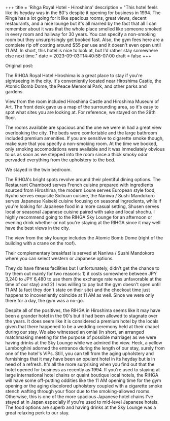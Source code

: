 +++
title = 'Rihga Royal Hotel - Hiroshima'
description = "This hotel feels like its heyday was in the 80's despite it opening for business in 1994. The Rihga has a lot going for it like spacious rooms, great views, decent restaurants, and a nice lounge but it's all marred by the fact that all I can remember about it was that the whole place smelled like someone smoked in every room and hallway for 30 years. You can specify a non-smoking room but they unsurprisingly get booked fast. Also, the gym fees here are a complete rip off costing around $55 per use and it doesn't even open until 11 AM. In short, this hotel is nice to look at, but I'd rather stay somewhere else next time."
date = 2023-09-03T14:40:58-07:00
draft = false
+++

Original post:

The RIHGA Royal Hotel Hiroshima is a great place to stay if you're sightseeing in the city. It's conveniently located near Hiroshima Castle, the Atomic Bomb Dome, the Peace Memorial Park, and other parks and gardens.

View from the room included Hiroshima Castle and Hiroshima Museum of Art. The front desk gave us a map of the surrounding area, so it's easy to spot what sites you are looking at. For reference, we stayed on the 29th floor.

The rooms available are spacious and the one we were in had a great view overlooking the city. The beds were comfortable and the large bathroom included premium amenities. If you are sensitive to cigarette smoke though, make sure that you specify a non-smoking room. At the time we booked, only smoking accomodations were available and it was immediately obvious to us as soon as we stepped into the room since a thick smoky odor pervaded everything from the upholstery to the bed.

We stayed in the twin bedroom.

The RIHGA's bright spots revolve around their plentiful dining options. The Restaurant Chambord serves French cuisine prepared with ingredients sourced from Hiroshima, the modern Loure serves European style food, Ryuho serves exquisite Sichuan cuisine, the Naniwa / Sushi Mandokoro serves Japanese Kaiseki cuisine focusing on seasonal ingredients, while if you're looking for Japanese food in a more casual setting, Shusen serves local or seasonal Japanese cuisine paired with sake and local shochu. I highly recommend going to the RIHGA Sky Lounge for an afternoon or evening drink whether or not you're staying at the RIHGA since it may well have the best views in the city.

The view from the sky lounge includes the Atomic Bomb Dome (right of the building with a crane on the roof).

Their complementary breakfast is served at Naniwa / Sushi Mandokoro where you can select western or Japanese options.

They do have fitness facilities but I unfortunately, didn't get the chance to try them out mainly for two reasons: 1) it costs somewhere between JPY 3,240 to JPY 6,480 to use them (the exchange rate was unfavorable at the time of our stay) and 2) I was willing to pay but the gym doesn't open until 11 AM (a fact they don't state on their site) and the checkout time just happens to incoveniently coincide at 11 AM as well. Since we were only there for a day, the gym was a no-go.

Despite all of the positives, the RIHGA in Hiroshima seems like it may have been a grander hotel in the 90's but it had been allowed to stagnate over the years. It does seem like it is considered a premium hotel by the locals given that there happened to be a wedding ceremony held at their chapel during our stay. We also witnessed an omiai (in short, an arranged matchmaking meeting for the purpose of possible marriage) as we were having drinks at the Sky Lounge while we admired the view. Heck, a yellow Lamborghini adorned the entrance during the length of our stay, surely from one of the hotel's VIPs. Still, you can tell from the aging upholstery and furnishings that it may have been an opulent hotel in its heyday but is in need of a refresh. It's all the more surprising when you find out that the hotel opened for business as recently as 1994. If you're used to staying at large international hotel chains or quaint boutique local hotels, the RIHGA will have some off-putting oddities like the 11 AM opening time for the gym opening or the aging discolored upholstery coupled with a cigarette smoke stench wafting through your floor due to the smoking-allowed rooms. Otherwise, this is one of the more spacious Japanese hotel chains I've stayed at in Japan especially if you're used to mid-level Japanese hotels. The food options are superb and having drinks at the Sky Lounge was a great relaxing perk to our stay.
